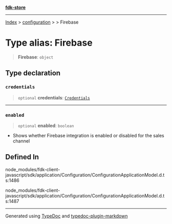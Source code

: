 [**fdk-store**](../../../README.md)
***

[Index](../../../API.md) > [configuration](../../README.md) > [<internal>](../README.md) > Firebase

# Type alias: Firebase

> **Firebase**: `object`

## Type declaration

### `credentials`

> `optional` **credentials**: [`Credentials`](type-alias.Credentials.md)

***

### `enabled`

> `optional` **enabled**: `boolean`

- Shows whether Firebase integration is enabled
or disabled for the sales channel

## Defined In

node\_modules/fdk-client-javascript/sdk/application/Configuration/ConfigurationApplicationModel.d.ts:1486

node\_modules/fdk-client-javascript/sdk/application/Configuration/ConfigurationApplicationModel.d.ts:1487

***
Generated using [TypeDoc](https://typedoc.org/) and [typedoc-plugin-markdown](https://www.npmjs.com/package/typedoc-plugin-markdown)
